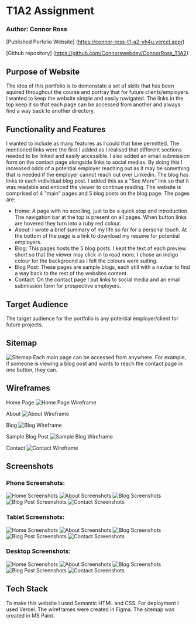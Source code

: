 # T1A2 Assignment

### Author: Connor Ross

[Published Porfolio Website] (https://connor-ross-t1-a2-vh4u.vercel.app/)

[Github repository] (https://github.com/Connorswebdev/ConnorRoss_T1A2)


## Purpose of Website
The idea of this portfolio is to demonstate a set of skills that has been aquired throughout the course and portray that for future clients/employers. I wanted to keep the website simple and easily navigated. The links in the top keep it so that each page can be accessed from another and always find a way back to another directory.

## Functionality and Features
 I wanted to include as many features as I could that time permitted. The mentioned links were the first I added as I realised that different sections needed to be linked and easily accessible. I also added an email submission form on the contact page alongside links to social medias. By doing this I increased odds of a potential employer reaching out as it may be something that is needed if the employer cannot reach out over Linkedin. The blog has links to each individual blog post. I added this as a "See More" link so that it was readable and enticed the viewer to continue reading. The website is comprised of 4 "main" pages and 5 blog posts on the blog page. The pages are:
 * Home: A page with no scrolling, just to be a quick stop and introduction. The navigation bar at the top is present on all pages. When button links are hovered they turn into a ruby red colour.
 * About: I wrote a brief summary of my life so far for a personal touch. At the bottom of the page is a link to download my resume for potential employers.
 * Blog: This pages hosts the 5 blog posts. I kept the text of each preview short so that the viewer may click in to read more. I chose an indigo colour for the background as I felt the colours were suiting.
 * Blog Post: These pages are sample blogs, each still with a navbar to find a way back to the rest of the websites content.
 * Contact: On the contact page I put links to social media and an email submission form for prospective employers.

## Target Audience

The target audience for the portfolio is any potential employer/client for future projects.

## Sitemap
![Sitemap](../docs/sitemap.png "Sitemap") 
Each main page can be accessed from anywhere. For example, if someone is viewing a blog post and wants to reach the contact page in one button, they can.

## Wireframes

Home Page
![Home Page Wireframe](../docs/HomePage_wireframe.PNG "Home Page Wireframe")

About
![About Wireframe](../docs/AboutMe_wireframe.PNG "About Me Wireframe")

Blog
![Blog Wireframe](../docs/Blog_wireframe.PNG "Blog Wireframe")

Sample Blog Post
![Sample Blog Wireframe](../docs/SampleBlog_wireframe.PNG "Sample Blog Wireframe")

Contact
![Contact Wireframe](../docs/Contact_wireframe.PNG "Contact Wireframe")

## Screenshots
### Phone Screenshots:
![Home Screenshots](../docs/Phone_screenshothome.png "Home Screenshot Mobile")
![About Screenshots](../docs/Phone_screenshotabout.png "About Screenshots")
![Blog Screenshots](../docs/Phone_screenshotblog.png "Blog Screenshots")
![Blog Post Screenshots](../docs/Phone_screenshotblogpost.png "Blog Post Screenshots")
![Contact Screenshots](../docs/Phone_screenshotcontact.png "Contact Screenshots")

### Tablet Screenshots:
![Home Screenshots](../docs/Tablet_screenshothome.png "Home Screenshots")
![About Screenshots](../docs/Tablet_screenshotabout.png "About Screenshots")
![Blog Screenshots](../docs/Tablet_screenshotblog.png "Blog Screenshots")
![Blog Post Screenshots](../docs/Tablet_screenshotblogpost.png "Blog Post Screenshots")
![Contact Screenshots](../docs/Tablet_screenshotcontact.png "Contact Screenshots")

### Desktop Screenshots:
![Home Screenshots](../docs/Desktop_screenshothome.png "Home Screenshots")
![About Screenshots](../docs/Desktop_screenshotabout.png "About Screenshots")
![Blog Screenshots](../docs/Desktop_screenshotblog.png "Blog Screenshots")
![Blog Post Screenshots](../docs/Desktop_screenshotblogpost.png "Blog Post Screenshots")
![Contact Screenshots](../docs/Desktop_screenshotcontact.png "Contact Screenshots")

## Tech Stack

To make this website I used Semantic HTML and CSS. For deployment I used Vercel. The wireframes were created in Figma. The sitemap was created in MS Paint.
